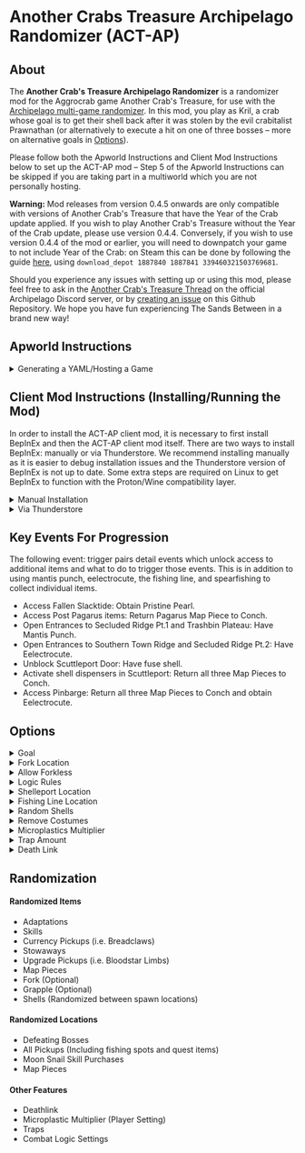 # Another Crabs Treasure Archipelago Randomizer (ACT-AP)

## About
 The **Another Crab's Treasure Archipelago Randomizer** is a randomizer mod for the Aggrocrab game Another Crab's Treasure, for use with the [Archipelago multi-game randomizer](https://archipelago.gg/). In this mod, you play as Kril, a crab whose goal is to get their shell back after it was stolen by the evil crabitalist Prawnathan (or alternatively to execute a hit on one of three bosses &ndash; more on alternative goals in [Options](#options)).

Please follow both the Apworld Instructions and Client Mod Instructions below to set up the ACT-AP mod &ndash; Step 5 of the Apworld Instructions can be skipped if you are taking part in a multiworld which you are not personally hosting.

**Warning:** Mod releases from version 0.4.5 onwards are only compatible with versions of Another Crab's Treasure that have the Year of the Crab update applied. If you wish to play Another Crab's Treasure without the Year of the Crab update, please use version 0.4.4. Conversely, if you wish to use version 0.4.4 of the mod or earlier, you will need to downpatch your game to not include Year of the Crab: on Steam this can be done by following the guide [here](https://steamcommunity.com/sharedfiles/filedetails/?id=3042152647), using `download_depot 1887840 1887841 339460321503769681`.

Should you experience any issues with setting up or using this mod, please feel free to ask in the [Another Crab's Treasure Thread](https://discord.com/channels/731205301247803413/1239467743116525688) on the official Archipelago Discord server, or by [creating an issue](https://github.com/Automagic00/ACT-AP-Client-Plugin/issues) on this Github Repository. We hope you have fun experiencing The Sands Between in a brand new way!

 ## Apworld Instructions 
<details><summary>Generating a YAML/Hosting a Game</summary><br>
  
1) Download the latest `another_crab.apworld` from [releases](https://github.com/Automagic00/ACT-AP-Client-Plugin/releases).
2) Install the Archipelago Launcher following the instructions [here](https://archipelago.gg/tutorial/Archipelago/setup_en) if you have not done so already.
3) Place the `another_crab.apworld` file in the `custom_worlds` folder of your Archipelago install or click on Install APWorld in the Archipelago Launcher and select your `another_crab.apworld` file.

To generate a YAML:

4) Click on Generate Template Options in the Archipelago Launcher and select the `Another Crabs Treasure.yaml`. This can then be edited and saved wherever you wish.

To generate a game:

5) To generate a game, continue following the instructions on the [Archipelago website](https://archipelago.gg/tutorial/Archipelago/setup_en), using the yaml created in step 4.
</details>

## Client Mod Instructions (Installing/Running the Mod)

In order to install the ACT-AP client mod, it is necessary to first install BepInEx and then the ACT-AP client mod itself. There are two ways to install BepInEx: manually or via Thunderstore. We recommend installing manually as it is easier to debug installation issues and the Thunderstore version of BepInEx is not up to date. Some extra steps are required on Linux to get BepInEx to function with the Proton/Wine compatibility layer.

<details><summary>Manual Installation</summary><br>

1) Download the latest stable release of BepInEx from [GitHub](https://github.com/BepInEx/BepInEx/releases) (5.4.23.3 at time of writing). Make sure you only download the zip folder for your operating system.
2) Install BepInEx to the Another Crab's Treasure game folder following steps 1-3 of the instructions [here](https://docs.bepinex.dev/articles/user_guide/installation/index.html).

**Linux Only:** It is necessary to configure the Proton/Wine prefix for BepInEx to run correctly. Do so by following the instructions [here](https://docs.bepinex.dev/articles/advanced/proton_wine.html) before launching Another Crab's Treasure.

Note: Your file directory should look like ```Another Crab's Treasure > BepInEx > cache``` once the installation is complete. If you have an additional folder between `Another Crab's Treasure` and `BepInEx`, move the contents of the additional folder into `Another Crab's Treasure`, then delete the additional folder.
   
3) In `BepInEx/config/BepInEx.cfg` set `Enabled = true` under the `[Logging.Console]` heading -- this enables error logs and is off by default.
4) Download `ACTAP.dll` from [releases](https://github.com/Automagic00/ACT-AP-Client-Plugin/releases) and place it in `BepInEx/Plugins`
5) Launch Another Crab's Treasure (via the .exe or your desired launcher).

Note: If installed correctly, there should be a form on the top left corner of the main menu.
 
6) Enter the server address, port, server password, and player slot name issued at game generation in the listed fields.
7) After successful connection, start a new save file and enjoy!

</details>

<details><summary>Via Thunderstore</summary>
  
1) Install BepinEx following the instructions on [Thunderstore](https://thunderstore.io/c/another-crabs-treasure/p/BepInEx/BepInExPack/) (you will require either Thunderstore Mod Manager or r2modman to do so).

**Linux Only:** It is necessary to configure the Proton/Wine prefix for BepInEx to run correctly. Do so by following the instructions [here](https://docs.bepinex.dev/articles/advanced/proton_wine.html) before launching Another Crab's Treasure.

2) Download `ACTAP.dll` from [releases](https://github.com/Automagic00/ACT-AP-Client-Plugin/releases) and place it in `BepInEx/Plugins`
3) Launch Another Crabs Treasure via Thunderstore or r2modman.

Note: If installed correctly, there should be a form on the top left corner of the main menu.
 
4) Enter the server address, port, server password, and player slot name issued at game generation in the listed fields.
5) After successful connection, start a new save file and enjoy!

</details>


## Key Events For Progression

The following event: trigger pairs detail events which unlock access to additional items and what to do to trigger those events. This is in addition to using mantis punch, eelectrocute, the fishing line, and spearfishing to collect individual items.

 - Access Fallen Slacktide: Obtain Pristine Pearl.
 - Access Post Pagarus items: Return Pagarus Map Piece to Conch.
 - Open Entrances to Secluded Ridge Pt.1 and Trashbin Plateau: Have Mantis Punch.
 - Open Entrances to Southern Town Ridge and Secluded Ridge Pt.2: Have Eelectrocute.
 - Unblock Scuttleport Door: Have fuse shell.
 - Activate shell dispensers in Scuttleport: Return all three Map Pieces to Conch.
 - Access Pinbarge: Return all three Map Pieces to Conch and obtain Eelectrocute.


## Options

<details><summary>Goal</summary>
Choose your goal for the multiworld from:
 
- Home: Defeat the final boss and equip the Home shell.
- Roland: Defeat Roland on the Pinbarge.
- Voltai: Defeat Voltai in Scuttleport.
- Magista: Defeat Magista in Fallen Slacktide.
</details>

<details><summary>Fork Location</summary>
Choose where the Fork (weapon) location is set. Does nothing if [Allow Forkless] option is enabled.

- Vanilla: Fork is in its vanilla location.
- Shuffled Early Local: Fork is in a random early location in Another Crab's Treasure.
- Shuffled Early Global: Fork is in a random early location in any multiworld.
</details>

<details><summary>Allow Forkless</summary>
If enabled, allows for the Fork to not be required early on, meaning you may have to play some of the game without it. Ignores [Fork Location] and shuffles Fork into wider item pool.

- Disabled: Forkis required to fight early bosses, meaning it will be placed before them in your run.
- Forkless Easy: Ensuresthat the intended forkless strategy is not too advanced (you may be expected to use adaptation and shell spell focused builds).
- Forkless Hard: Allows for the possibility of more advanced forkless strategies to be necessary for some portion of the game (you may be expected to use rolling attack and summon focused builds).
</details>

<details><summary>Logic Rules</summary>


</details>

<details><summary>Shelleport Location</summary>


</details>

<details><summary>Fishing Line Location</summary>


</details>

<details><summary>Random Shells</summary>


</details>

<details><summary>Remove Costumes</summary>


</details>

<details><summary>Microplastics Multiplier</summary>


</details>

<details><summary>Trap Amount</summary>


</details>

<details><summary>Death Link</summary>


</details>



## Randomization

#### Randomized Items
- Adaptations
- Skills
- Currency Pickups (i.e. Breadclaws)
- Stowaways
- Upgrade Pickups (i.e. Bloodstar Limbs)
- Map Pieces
- Fork (Optional)
- Grapple (Optional)
- Shells (Randomized between spawn locations)

#### Randomized Locations
- Defeating Bosses
- All Pickups (Including fishing spots and quest items)
- Moon Snail Skill Purchases
- Map Pieces

#### Other Features
- Deathlink
- Microplastic Multiplier (Player Setting)
- Traps
- Combat Logic Settings
